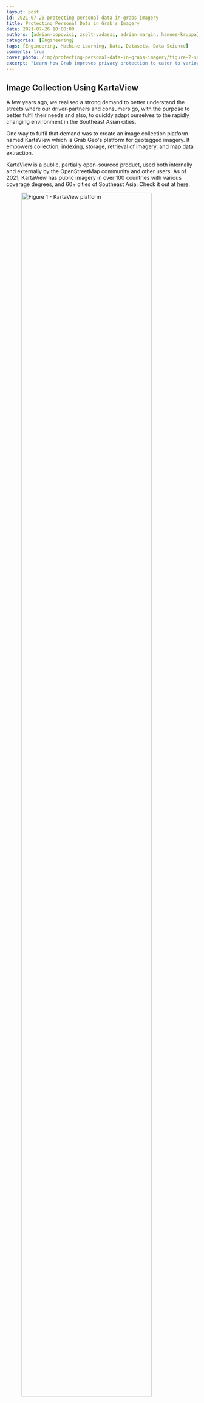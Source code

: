 ```yaml
---
layout: post
id: 2021-07-26-protecting-personal-data-in-grabs-imagery
title: Protecting Personal Data in Grab's Imagery
date: 2021-07-26 10:00:00
authors: [adrian-popovici, zsolt-vadaszi, adrian-margin, hannes-kruppa]
categories: [Engineering]
tags: [Engineering, Machine Learning, Data, Datasets, Data Science]
comments: true
cover_photo: /img/protecting-personal-data-in-grabs-imagery/figure-2-sample-blurred-picture.jpg
excerpt: "Learn how Grab improves privacy protection to cater to various geographical locations."
---
```


## Image Collection Using KartaView

A few years ago, we realised a strong demand to better understand the streets where our driver-partners and consumers go, with the purpose to better fulfil their needs and also, to quickly adapt ourselves to the rapidly changing environment in the Southeast Asian cities.

One way to fulfil that demand was to create an image collection platform named KartaView which is Grab Geo's platform for geotagged imagery. It empowers collection, indexing, storage, retrieval of imagery, and map data extraction.

KartaView is a public, partially open-sourced product, used both internally and externally by the OpenStreetMap community and other users. As of 2021, KartaView has public imagery in over 100 countries with various coverage degrees, and 60+ cities of Southeast Asia. Check it out at [here](http://www.kartaview.com/).

<div class="post-image-section"><figure>
  <img src="/img/protecting-personal-data-in-grabs-imagery/figure-1-kartaview-platform.png" alt="Figure 1 - KartaView platform" style="width:90%"> <figcaption align="middle"><i>Figure 1 - KartaView platform</i></figcaption>
  </figure>
</div>

## Why Image Blurring is Important

Incidentally, many people and licence plates are in the collected images, whose privacy is a serious concern. We deeply respect all of them and consequently, we are using image obfuscation as the most effective anonymisation method for ensuring privacy protection.

Because manually annotating the regions in the picture where faces and licence plates are located is impractical, this problem should be solved using machine learning and engineering techniques. Hence we detect and blur all faces and licence plates which could be considered as personal data.

<div class="post-image-section"><figure>
  <img src="/img/protecting-personal-data-in-grabs-imagery/figure-2-sample-blurred-picture.jpg" alt="Figure 2 - Sample blurred picture" style="width:90%"> <figcaption align="middle"><i>Figure 2 - Sample blurred picture</i></figcaption>
  </figure>
</div>

In our case, we have a wide range of picture types: regular planar, very wide and 360 pictures in equirectangular format collected with 360 cameras. Also, because we are collecting imagery globally, the vehicle types, licence plates, and human environments are quite diverse in appearance, and are not handled well by off-the-shelf blurring software. So we built our own custom blurring solution which yielded higher accuracy and better cost efficiency overall with respect to blurring of personal data.  

<div class="post-image-section"><figure>
  <img src="/img/protecting-personal-data-in-grabs-imagery/figure-3-equirectangular-image.png" alt="Figure 3 - Example of equirectangular image where personal data has to be blurred" style="width:90%"> <figcaption align="middle"><i>Figure 3 - Example of equirectangular image where personal data has to be blurred</i></figcaption>
  </figure>
</div>

Behind the scenes, in KartaView, there are a set of cool services which can derive useful information from the pictures like image quality, traffic signs, roads, etc. A big part of them are using deep learning algorithms which potentially can be negatively affected by running them over blurred pictures. In fact, based on the assessment we have done so far, the impact is extremely low, similar to the one reported in a well known study of face obfuscation in ImageNet [^1].

### Outline of Grab’s Blurring Process

At a high level, this is how Grab goes about the blurring process:

1. Transform each picture into a set of planar images. In this way, we further process all pictures, whatever the format they had, in the same way.
2. Use an object detector able to detect all faces and licence plates in a planar image having a standard field of view.
3. Transform the coordinates of the detected regions into original coordinates and blur those regions.


<div class="post-image-section"><figure>
  <img src="/img/protecting-personal-data-in-grabs-imagery/figure-4-picture-processing-steps.png" alt="Figure 4 - Picture’s processing steps" style="width:90%"> <figcaption align="middle"><i>Figure 4 - Picture’s processing steps</i></figcaption></figure>
</div>

[^2]
In the following section, we are going to describe in detail the interesting aspects of the second step, sharing the challenges and how we were solving them. Let’s start with the first and most important part, the dataset.

### Dataset

Our current dataset consists of images from a wide range of cameras, including normal perspective cameras from mobile phones, wide field of view cameras and also 360 degree cameras.

It is the result of a series of data collections contributed by Grab’s data tagging teams, which may contain 2 classes of dataset that are of interest for us: FACE and LICENSE_PLATE.

The data was collected using Grab internal tools, stored in queryable databases, making it a system that gives the possibility to revisit and correct the data if necessary, but also making it possible for data engineers to select and filter the data of interest.

#### Dataset Evolution

Each iteration of the dataset was made to address certain issues discovered while having models used in a production environment and observing situations where the model lacked in performance.

<table class="table">
  <thead>
    <tr>
      <th></th>
      <th>Dataset v1</th>
      <th>Dataset v2</th>
      <th>Dataset v3</th>
    </tr>
  </thead>
  <tbody>
    <tr>
      <td>Nr. images</td>
      <td>15226</td>
      <td>17636</td>
      <td>30538</td>
    </tr>
    <tr>
      <td>Nr. of labels</td>
      <td>64119</td>
      <td>86676</td>
      <td>242534</td>
    </tr>
  </tbody>
</table>

If the first version was basic, containing a rough tagging strategy we quickly noticed that it was not detecting some special situations that appeared due to the pandemic situation: people wearing masks.

This led to another round of data annotation to include those scenarios.
The third iteration addressed a broader range of issues:

- Small regions of interest (objects far away from the camera)

<div class="post-image-section"><figure>
  <img src="/img/protecting-personal-data-in-grabs-imagery/small-region-of-interest.jpg"></figure>
</div>

- Objects in very dark backgrounds

<div class="post-image-section"><figure>
  <img src="/img/protecting-personal-data-in-grabs-imagery/objects-in-very-dark-backgrounds.png"></figure>
</div>

- Rotated objects or even upside down  

<div class="post-image-section"><figure>
  <img src="/img/protecting-personal-data-in-grabs-imagery/rotated-objects.png"></figure>
</div>

- Variation of the licence plate design due to images from different countries and regions

<div class="post-image-section"><figure>
  <img src="/img/protecting-personal-data-in-grabs-imagery/licence-plate.png"></figure>
</div>

- People wearing masks

<div class="post-image-section"><figure>
  <img src="/img/protecting-personal-data-in-grabs-imagery/masks.png"></figure>
</div>

- Faces in the mirror - see below the mirror of the motorcycle

<div class="post-image-section"><figure>
  <img src="/img/protecting-personal-data-in-grabs-imagery/faces-in-mirror.png"></figure>
</div>

- But the main reason was because of a scenario where the recording had at the start or end (but not only) close-ups of the operator who was checking the camera. This led to images with large regions of interest containing the camera operator’s face - too large to be detected by the model.

<div class="post-image-section"><figure>
  <img src="/img/protecting-personal-data-in-grabs-imagery/face.png"></figure>
</div>

We investigated the dataset structure by splitting the data into bins based on the bbox sizes (in pixels). This made something clear to us: the dataset was unbalanced.

<div class="post-image-section"><figure>
  <img src="/img/protecting-personal-data-in-grabs-imagery/detection-counts-graph.png"></figure>
</div>

We made bins for tag sizes with a stride of 100 pixels and went up to the maximum value present in the dataset which accounted for 1 sample of size 2000 pixels. The majority of the labels were small in size and the higher we would go with the size, the fewer tags we would have. This made it clear that we would need more targeted annotations for our dataset to try to balance it.

All these scenarios required the tagging team to revisit the data multiple times and also change the tagging strategy by including more tags that were considered at a certain limit. It also required them to pay more attention to small details that may have been missed in a previous iteration.

#### Data Splitting

To better understand the strategy chosen for splitting the data, we also need to understand the source of the data. The images come from different devices that are used in different geographical locations (different countries) and are from a continuous trip recording. The annotation team used an internal tool to visualise the trips image by image and mark the faces and licence plates present in them. We would then have access to all those images and their respective metadata.

The chosen ratios for splitting are:

- Train 70%
- Validation 10%
- Test 20%

<table class="table">
  <tbody>
    <tr>
      <td>Number of train images</td>
      <td>12733</td>
    </tr>
    <tr>
      <td>Number of validation images</td>
      <td>1682</td>
    </tr>
    <tr>
      <td>Number of test images</td>
      <td>3221</td>
    </tr>
    <tr>
      <td>Number of labelled classes in train set</td>
      <td>60630</td>
    </tr>
    <tr>
      <td>Number of labelled classes in validation set</td>
      <td>7658</td>
    </tr>
    <tr>
      <td>Number of of labelled classes in test set</td>
      <td>18388</td>
    </tr>
  </tbody>
</table>

The split is not so trivial as we have some requirements and need to complete some conditions:

- An image can have multiple tags from one or both classes but must belong to just one subset.
- The tags should be split as close as possible to the desired ratios.
- As different images can belong to the same trip in a close geographical relation, we need to force them in the same subset. By doing so, we avoid similar tags in train and test subsets, resulting in incorrect evaluations.

#### Data Augmentation

The application of data augmentation plays a crucial role while training the machine learning model. There are mainly three ways in which data augmentation techniques can be applied:

1. Offline data augmentation - enriching a dataset by physically multiplying some of its images and applying modifications to them.
2. Online data augmentation - on the fly modifications of the image during train time with configurable probability for each modification.
3. Combination of both offline and online data augmentation.

In our case, we are using the third option which is a combination of both.

The first method that contributes to offline augmentation is a method called image view splitting. This is necessary for us due to different image types: perspective camera images, wide field of view images, 360 degree images in equirectangular format. All these formats and field of views with their respective distortions would complicate the data and make it hard for the model to generalise it and also handle different image types that could be added in the future.

For this, we defined the concept of image views which are an extracted portion (view) of an image with some predefined properties. For example, the perspective projection of 75 by 75 degrees field of view patches from the original image.

Here we can see a perspective camera image and the image views generated from it:

<div class="post-image-section"><figure>
  <img src="/img/protecting-personal-data-in-grabs-imagery/figure-5-original-image.png" alt="Figure 5 - Original image" style="width:90%"> <figcaption align="middle"><i>Figure 5 - Original image</i></figcaption>
  </figure>
</div>

<div class="post-image-section"><figure>
  <img src="/img/protecting-personal-data-in-grabs-imagery/figure-6-image-views-generated.png" alt="Figure 6 - Two image views generated" style="width:90%"> <figcaption align="middle"><i>Figure 6 - Two image views generated</i></figcaption>
  </figure>
</div>

The important thing here is that each generated view is an image on its own with the associated tags. They also have an overlapping area so we have a possibility to contain the same tag in two views but from different perspectives. This brings us to an indirect outcome of the first offline augmentation.

The second method for offline augmentation is the oversampling of some of the images (views). As mentioned above, we faced the problem of an unbalanced dataset, specifically we were missing tags that occupied high regions of the image, and even though our tagging teams tried to annotate as many as they could find, these were still scarce.

As our object detection model is an anchor-based detector, we did not even have enough of them to generate the anchor boxes correctly. This could be clearly seen in the accuracy of the previous trained models, as they were performing poorly on bins of big sizes.

By randomly oversampling images that contained big tags, up to a minimum required number, we managed to have better anchors and increase the recall for those scenarios. As described below, the chosen object detector for blurring was YOLOv4 which offers a large variety of online augmentations. The online augmentations used are saturation, exposure, hue, flip and mosaic.

### Model

As of summer of 2021, the “go to” solution for object detection in images are convolutional neural networks (CNN), being a mature solution able to fulfil the needs efficiently.

#### Architecture

Most CNN based object detectors have three main parts: Backbone, Neck and (Dense or Sparse Prediction) Heads. From the input image, the backbone extracts features which can be combined in the neck part to be used by the prediction heads to predict object bounding-boxes and their labels.

<div class="post-image-section"><figure>
  <img src="/img/protecting-personal-data-in-grabs-imagery/figure-7-anatomy-of-object-detectors.png" alt="Figure 7 - Anatomy of one and two-stage object detectors" style="width:90%"> <figcaption align="middle"><i>Figure 7 - Anatomy of one and two-stage object detectors</i></figcaption>
  </figure>
</div>

[^3]
The backbone is usually a CNN classification network pretrained on some dataset, like ImageNet-1K. The neck combines features from different layers in order to produce rich representations for both large and small objects. Since the objects to be detected have varying sizes, the topmost features are too coarse to represent smaller objects, so the first CNN based object detectors were fairly weak in detecting small sized objects. The multi-scale, pyramid hierarchy is inherent to CNNs so Tsung-Yi Lin et al [^4] introduced the Feature Pyramid Network which at marginal costs combines features from multiple scales and makes predictions on them. This or improved variants of this technique is used by most detectors nowadays. The head part does the predictions for bounding boxes and their labels.

YOLO is part of the anchor-based one-stage object detectors family being developed originally in Darknet, an open source neural network framework written in C and CUDA. Back in 2015, it was the first end-to-end differentiable network of this kind that offered a joint learning of object bounding boxes and their labels.

One reason for the big success of newer YOLO versions is that the authors carefully merged new ideas into one architecture, the overall speed of the model being always the north star.

YOLOv4 introduces several changes to its v3 predecessor:

- Backbone - CSPDarknet53: YOLOv3 Darknet53 backbone was modified to use Cross Stage Partial Network (CSPNet [^5]) strategy, which aims to achieve richer gradient combinations by letting the gradient flow propagate through different network paths.
- Multiple configurable augmentation and loss function types, so called “Bag of freebies”, which by changing the training strategy can yield higher accuracy without impacting the inference time.
- Configurable necks and different activation functions, they call “Bag of specials”.

#### Insights

For this task, we found that YOLOv4 gave a good compromise between speed and accuracy as it has doubled the speed of a more accurate two-stage detector while maintaining a very good overall precision/recall. For blurring, the main metric for model selection was the overall recall, while precision and intersection over union (IoU) of the predicted box comes second as we want to catch all personal data even if some are wrong. Having a multitude of possibilities to configure the detector architecture and train it on our own dataset we conducted several experiments with different configurations for backbones, necks, augmentations and loss functions to come up with our current solution.

We faced challenges in training a good model as the dataset posed a large object/box-level scale imbalance, small objects being over-represented in the dataset. As described in [^6] and [^4], this affects the scales of the estimated regions and the overall detection performance. In [^6] several solutions are proposed for this out of which the SPP [^7] blocks and PANet [^8] neck used in YOLOv4 together with heavy offline data augmentation increased the performance of the actual model in comparison to the former ones.

As we have evaluated, the model still has some issues:

- Occlusion of the object, either by the camera view, head accessories or other elements:

<div class="post-image-section"><figure>
  <img src="/img/protecting-personal-data-in-grabs-imagery/occlusion.png"></figure>
</div>

These cases would need extra annotations in the dataset, just like the faces or licence plates that are really close to the camera and occupy a large region of interest in the image.

- As we have a limited number of annotations of close objects to the camera view, the model has incorrectly learnt this, sometimes producing false positives in these situations:

<div class="post-image-section"><figure>
  <img src="/img/protecting-personal-data-in-grabs-imagery/annotation.png"></figure>
</div>

Again, one solution for this would be to include more of these scenarios in the dataset.

## What’s Next?

Grab spends a lot of effort ensuring privacy protection for its users so we are always looking for ways to further improve our related models and processes.

As far as efficiency is concerned, there are multiple directions to consider for both the dataset and the model. There are two main factors that drive the costs and the quality: further development of the dataset for additional edge cases (e.g. more training data of people wearing masks) and the operational costs of the model.

As the vast majority of current models require a fully labelled dataset, this puts a large work effort on the Data Entry team before creating a new model. Our dataset increased 4x for its third version, but still there is room for improvement as described in the Dataset section.

As Grab extends its operations in more cities, new data is collected that has to be processed, this puts an increased focus on running detection models more efficiently.

Directions to pursue to increase our efficiency could be the following:

- As plenty of unlabelled data is available from imagery collection, a natural direction to explore is self-supervised visual representation learning techniques to derive a general vision backbone with superior transferring performance for our subsequent tasks as detection, classification.
- Experiment with optimisation techniques like pruning and quantisation to get a faster model without sacrificing too much on accuracy.
- Explore new architectures: YOLOv5, EfficientDet or Swin-Transformer for Object Detection.
- Introduce semi-supervised learning techniques to improve our model performance on the long tail of the data.

## Join Us

Grab is the leading superapp platform in Southeast Asia, providing everyday services that matter to consumers. More than just a ride-hailing and food delivery app, Grab offers a wide range of on-demand services in the region, including mobility, food, package and grocery delivery services, mobile payments, and financial services across 428 cities in eight countries.

Powered by technology and driven by heart, our mission is to drive Southeast Asia forward by creating economic empowerment for everyone. If this mission speaks to you, [join our team](https://grab.careers/) today!

#### Footnotes

[^1]: Kaiyu Yang et al. Study of Face Obfuscation in ImageNet: [arxiv.org/abs/2103.06191](https://arxiv.org/abs/2103.06191)
[^2]: Nitish S. Mutha [How to map Equirectangular projection to Rectilinear projection](http://blog.nitishmutha.com/equirectangular/360degree/2017/06/12/How-to-project-Equirectangular-image-to-rectilinear-view.html)
[^3]: Alexey Bochkovskiy et al.. YOLOv4: Optimal Speed and Accuracy of Object Detection. [arXiv:2004.10934v1](https://arxiv.org/abs/2004.10934v1)
[^4]: Tsung-Yi Lin et al. Feature Pyramid Networks for Object Detection. [arXiv:1612.03144v2](https://arxiv.org/abs/1612.03144v2)
[^5]: Chien-Yao Wang et al. CSPNet: A New Backbone that can Enhance Learning Capability of CNN. [arXiv:1911.11929v1](https://arxiv.org/abs/1911.11929v1)
[^6]: Kemal Oksuz et al.. Imbalance Problems in Object Detection: A Review. [arXiv:1909.00169v3](https://arxiv.org/abs/1909.00169v3)
[^7]: Kaiming He et al. Spatial Pyramid Pooling in Deep Convolutional Networks for Visual Recognition. [arXiv:1406.4729v4](https://arxiv.org/abs/1406.4729v4)
[^8]: Shu Liu et al. Path Aggregation Network for Instance Segmentation. [arXiv:1803.01534v4](https://arxiv.org/abs/1803.01534v4)
[^9]: Bharat Singh, Larry S. Davis. An Analysis of Scale Invariance in Object Detection - SNIP. [arXiv:1711.08189v2](https://arxiv.org/abs/1711.08189v2)
[^10]: Zhenda Xie et al. Self-Supervised Learning with Swin Transformers.  [arXiv:2105.04553v2](https://arxiv.org/abs/2105.04553v2)

